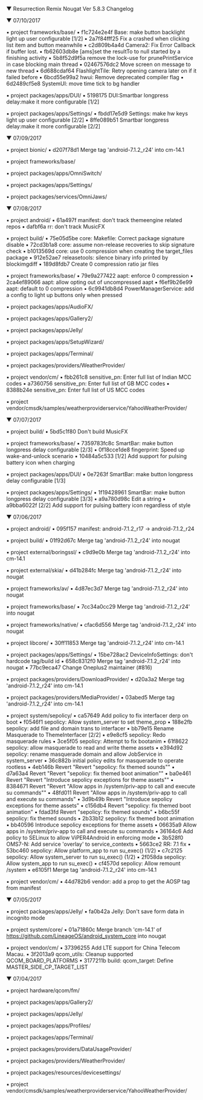 
 ▼ Resurrection Remix Nougat Ver 5.8.3 Changelog


 ▼ 07/10/2017


 ▪ project frameworks/base/
 ▪ f1c724e2e4f Base: make button backlight light up user configurable [1/2]
 ▪ 2a7f84fff25 Fix a crashed when clicking list item and button meanwhile
 ▪ c2d809b4a4d Camera2: Fix Error Callback if buffer lost.
 ▪ fb62603db8e [ams]set the resultTo to null started by a finishing activity
 ▪ 5b8f52d9f5a remove the lock-use for prunePrintService in case blocking main thread
 ▪ 02467576dc2 Move screen on message to new thread
 ▪ 6d688cdaf64 FlashlightTile: Retry opening camera later on if it failed before
 ▪ 6bcd55e99a2 hwui: Remove deprecated compiler flag
 ▪ 6d2489cf5e8 SystemUI: move time tick to bg handler

 ▪ project packages/apps/DUI/
 ▪ 5198175 DUI:Smartbar longpress delay:make it more configurable [1/2]

 ▪ project packages/apps/Settings/
 ▪ fbdd17e5d9 Settings: make hw keys light up user configurable [2/2]
 ▪ 8ffe089b51 Smartbar longpress delay:make it more configurable [2/2]

 ▼ 07/09/2017


 ▪ project bionic/
 ▪ d207f78d1 Merge tag 'android-7.1.2_r24' into cm-14.1

 ▪ project frameworks/base/

 ▪ project packages/apps/OmniSwitch/

 ▪ project packages/apps/Settings/

 ▪ project packages/services/OmniJaws/

 ▼ 07/08/2017


 ▪ project android/
 ▪ 61a497f manifest: don't track themeengine related repos
 ▪ dafbf6a rr: don't track MusicFX

 ▪ project build/
 ▪ 75e05d5be core: Makefile: Correct package signature disable
 ▪ 72cd3b1a8 core: assume non-release recoveries to skip signature check
 ▪ b1013569d core: use 0 compression when creating the target_files package
 ▪ 912e52ae7 releasetools: silence binary info printed by blockimgdiff
 ▪ 189d8fdb7 Create 0 compression ratio jar files

 ▪ project frameworks/base/
 ▪ 79e9a277422 aapt: enforce 0 compression
 ▪ 2ca4ef89066 aapt: allow opting out of uncompressed aapt
 ▪ f6ef9b26e99 aapt: default to 0 compression
 ▪ 6c9941db8d4 PowerManagerService: add a config to light up buttons only when pressed

 ▪ project packages/apps/AudioFX/

 ▪ project packages/apps/Gallery2/

 ▪ project packages/apps/Jelly/

 ▪ project packages/apps/SetupWizard/

 ▪ project packages/apps/Terminal/

 ▪ project packages/providers/WeatherProvider/

 ▪ project vendor/cm/
 ▪ fbb261c8 sensitive_pn: Enter full list of Indian MCC codes
 ▪ a7360756 sensitive_pn: Enter full list of GB MCC codes
 ▪ 8388b24e sensitive_pn: Enter full list of US MCC codes

 ▪ project vendor/cmsdk/samples/weatherproviderservice/YahooWeatherProvider/

 ▼ 07/07/2017


 ▪ project build/
 ▪ 5bd5c1f80 Don't build MusicFX

 ▪ project frameworks/base/
 ▪ 7359783fc8c SmartBar: make button longpress delay configurable [2/3]
 ▪ 0f18cce1de8 fingerprint: Speed up wake-and-unlock scenario
 ▪ 10484a5c533 [1/2] Add support for pulsing battery icon when charging

 ▪ project packages/apps/DUI/
 ▪ 0e7263f SmartBar: make button longpress delay configurable [1/3]

 ▪ project packages/apps/Settings/
 ▪ 1f19428961 SmartBar: make button longpress delay configurable [3/3]
 ▪ a9a780d98c Edit a string
 ▪ a9bba6022f [2/2] Add support for pulsing battery icon regardless of style

 ▼ 07/06/2017


 ▪ project android/
 ▪ 095f157 manifest: android-7.1.2_r17 -> android-7.1.2_r24

 ▪ project build/
 ▪ 01f92d67c Merge tag 'android-7.1.2_r24' into nougat

 ▪ project external/boringssl/
 ▪ c9d9e0b Merge tag 'android-7.1.2_r24' into cm-14.1

 ▪ project external/skia/
 ▪ d41b284fc Merge tag 'android-7.1.2_r24' into nougat

 ▪ project frameworks/av/
 ▪ 4d87ec3d7 Merge tag 'android-7.1.2_r24' into nougat

 ▪ project frameworks/base/
 ▪ 7cc34a0cc29 Merge tag 'android-7.1.2_r24' into nougat

 ▪ project frameworks/native/
 ▪ cfac6d556 Merge tag 'android-7.1.2_r24' into nougat

 ▪ project libcore/
 ▪ 30ff11853 Merge tag 'android-7.1.2_r24' into cm-14.1

 ▪ project packages/apps/Settings/
 ▪ 15be728ac2 DeviceInfoSettings: don't hardcode tag/build id
 ▪ 658c8312f0 Merge tag 'android-7.1.2_r24' into nougat
 ▪ 77bc9eca47 Change Oneplus2 maintainer (#816)

 ▪ project packages/providers/DownloadProvider/
 ▪ d20a3a2 Merge tag 'android-7.1.2_r24' into cm-14.1

 ▪ project packages/providers/MediaProvider/
 ▪ 03abed5 Merge tag 'android-7.1.2_r24' into cm-14.1

 ▪ project system/sepolicy/
 ▪ ca57649 Add policy to fix interfacer derp on boot
 ▪ f0546f1 sepolicy: Allow system_server to set theme_prop
 ▪ 188e2fb sepolicy: add file and domain trans to interfacer
 ▪ bb79e15 Rename Masquerade to ThemeInterfacer [2/2]
 ▪ e9e8cf5 sepolicy: Redo masquerade rules
 ▪ 3ce5f05  sepolicy: Attempt to fix bootanim
 ▪ 61f8622 sepolicy: allow masquerade to read and write theme assets
 ▪ e394d92 sepolicy: rename masquerade domain and allow JobService in system_server
 ▪ 36c882b initial policy edits for masquerade to operate rootless
 ▪ 4eb146b Revert "Revert "sepolicy: fix themed sounds""
 ▪ d7a63a4 Revert "Revert "sepolicy: fix themed boot animation""
 ▪ ba0e461 Revert "Revert "Introduce sepolicy exceptions for theme assets""
 ▪ 8384671 Revert "Revert "Allow apps in /system/priv-app to call and execute su commands""
 ▪ 48fd011 Revert "Allow apps in /system/priv-app to call and execute su commands"
 ▪ 3d9b49b Revert "Introduce sepolicy exceptions for theme assets"
 ▪ c156db4 Revert "sepolicy: fix themed boot animation"
 ▪ fdad3fd Revert "sepolicy: fix themed sounds"
 ▪ b6bc55f sepolicy: fix themed sounds
 ▪ 2b33b12 sepolicy: fix themed boot animation
 ▪ bb40596 Introduce sepolicy exceptions for theme assets
 ▪ 06635a9 Allow apps in /system/priv-app to call and execute su commands
 ▪ 36164c6 Add policy to SELinux to allow ViPER4Android in enforcing mode
 ▪ 3b528f0 OMS7-N: Add service 'overlay' to service_contexts
 ▪ 5663ce2 RR: 7.1 fix
 ▪ 53bc460 sepolicy: Allow platform_app to run su_exec() (1/2)
 ▪ c7c2125 sepolicy: Allow system_server to run su_exec() (1/2)
 ▪ 2f058da sepolicy: Allow system_app to run su_exec()
 ▪ cf4570d sepolicy: Allow remount /system
 ▪ e6105f1 Merge tag 'android-7.1.2_r24' into cm-14.1

 ▪ project vendor/cm/
 ▪ 44d782b6 vendor: add a prop to get the AOSP tag from manifest

 ▼ 07/05/2017


 ▪ project packages/apps/Jelly/
 ▪ fa0b42a Jelly: Don't save form data in incognito mode

 ▪ project system/core/
 ▪ 01a71860c Merge branch 'cm-14.1' of https://github.com/LineageOS/android_system_core into nougat

 ▪ project vendor/cm/
 ▪ 37396255 Add LTE support for China Telecom Macau.
 ▪ 3f2013a9 qcom_utils: Cleanup supported QCOM_BOARD_PLATFORMS
 ▪ 3177211b build: qcom_target: Define MASTER_SIDE_CP_TARGET_LIST

 ▼ 07/04/2017


 ▪ project hardware/qcom/fm/

 ▪ project packages/apps/Gallery2/

 ▪ project packages/apps/Jelly/

 ▪ project packages/apps/Profiles/

 ▪ project packages/apps/Terminal/

 ▪ project packages/providers/DataUsageProvider/

 ▪ project packages/providers/WeatherProvider/

 ▪ project packages/resources/devicesettings/

 ▪ project vendor/cmsdk/samples/weatherproviderservice/YahooWeatherProvider/

